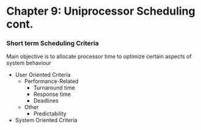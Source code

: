 # Chapter 9: Uniprocessor Scheduling cont.

### Short term Scheduling Criteria
Main objective is to allocate processor time to optimize certain aspects of system behaviour
- User Oriented Criteria
	- Performance-Related
		- Turnaround time
		- Response time
		- Deadlines
	- Other
		- Predictability
- System Oriented Criteria

